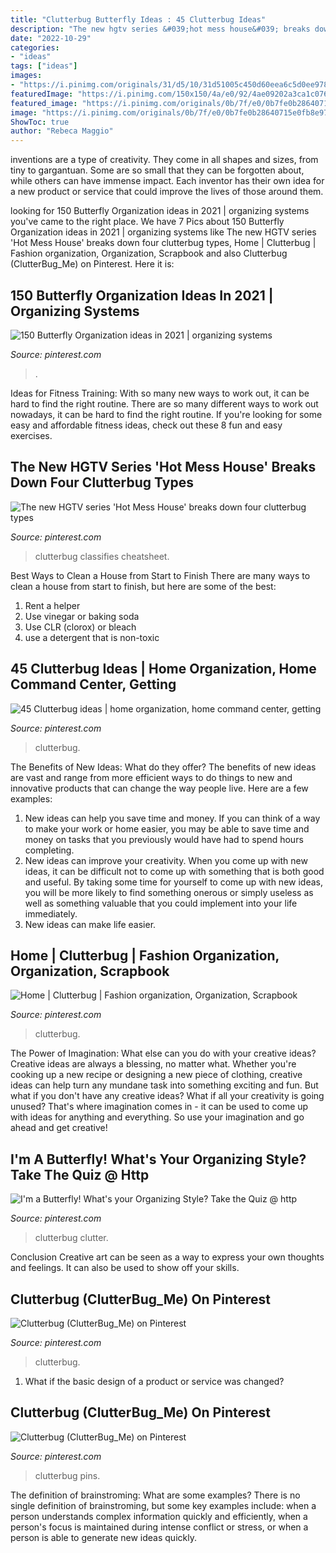 ```yaml
---
title: "Clutterbug Butterfly Ideas : 45 Clutterbug Ideas"
description: "The new hgtv series &#039;hot mess house&#039; breaks down four clutterbug types"
date: "2022-10-29"
categories:
- "ideas"
tags: ["ideas"]
images:
- "https://i.pinimg.com/originals/31/d5/10/31d51005c450d60eea6c5d0ee978dfaa.png"
featuredImage: "https://i.pinimg.com/150x150/4a/e0/92/4ae09202a3ca1c076381404dbfd1e7a6.jpg"
featured_image: "https://i.pinimg.com/originals/0b/7f/e0/0b7fe0b28640715e0fb8e97a3b4ba6a7.jpg"
image: "https://i.pinimg.com/originals/0b/7f/e0/0b7fe0b28640715e0fb8e97a3b4ba6a7.jpg"
ShowToc: true
author: "Rebeca Maggio"
---
```



inventions are a type of creativity. They come in all shapes and sizes, from tiny to gargantuan. Some are so small that they can be forgotten about, while others can have immense impact. Each inventor has their own idea for a new product or service that could improve the lives of those around them.

	

		
looking for 150 Butterfly Organization ideas in 2021 | organizing systems you've came to the right place. We have 7 Pics about 150 Butterfly Organization ideas in 2021 | organizing systems like The new HGTV series &#039;Hot Mess House&#039; breaks down four clutterbug types, Home | Clutterbug | Fashion organization, Organization, Scrapbook and also Clutterbug (ClutterBug_Me) on Pinterest. Here it is:
		
    
## 150 Butterfly Organization Ideas In 2021 | Organizing Systems

<img loading=lazy src="https://i.pinimg.com/474x/7f/15/f3/7f15f3327a7da2ba48f0e7381ef68fe7.jpg" onerror="this.onerror=null;this.src='https://tse2.mm.bing.net/th?id=OIP.GpBRBN3EMWcEvtS7lV1dnwAAAA&amp;pid=15.1';" alt="150 Butterfly Organization ideas in 2021 | organizing systems">

_Source: pinterest.com_

>. 

	

Ideas for Fitness Training: With so many new ways to work out, it can be hard to find the right routine.
There are so many different ways to work out nowadays, it can be hard to find the right routine. If you're looking for some easy and affordable fitness ideas, check out these 8 fun and easy exercises.

    
## The New HGTV Series &#039;Hot Mess House&#039; Breaks Down Four Clutterbug Types

<img loading=lazy src="https://i.pinimg.com/originals/2d/d3/52/2dd3527a532a319fafd2d72839c9d364.jpg" onerror="this.onerror=null;this.src='https://tse2.mm.bing.net/th?id=OIP._rKAGP0uoGULFkNdDvvK_gHaHJ&amp;pid=15.1';" alt="The new HGTV series &#039;Hot Mess House&#039; breaks down four clutterbug types">

_Source: pinterest.com_

>clutterbug classifies cheatsheet. 

	

Best Ways to Clean a House from Start to Finish
There are many ways to clean a house from start to finish, but here are some of the best: 
1. Rent a helper 
2. Use vinegar or baking soda 
3. Use CLR (clorox) or bleach 
4. use a detergent that is non-toxic 

    
## 45 Clutterbug Ideas | Home Organization, Home Command Center, Getting

<img loading=lazy src="https://i.pinimg.com/474x/a0/00/f2/a000f263526ac4479a540d211443bca0.jpg" onerror="this.onerror=null;this.src='https://tse1.mm.bing.net/th?id=OIP.lWpDBkNRlFxH-1irMubC7wAAAA&amp;pid=15.1';" alt="45 Clutterbug ideas | home organization, home command center, getting">

_Source: pinterest.com_

>clutterbug. 

	

The Benefits of New Ideas: What do they offer?
The benefits of new ideas are vast and range from more efficient ways to do things to new and innovative products that can change the way people live. Here are a few examples: 
1. New ideas can help you save time and money. If you can think of a way to make your work or home easier, you may be able to save time and money on tasks that you previously would have had to spend hours completing. 
2. New ideas can improve your creativity. When you come up with new ideas, it can be difficult not to come up with something that is both good and useful. By taking some time for yourself to come up with new ideas, you will be more likely to find something onerous or simply useless as well as something valuable that you could implement into your life immediately. 
3. New ideas can make life easier.

    
## Home | Clutterbug | Fashion Organization, Organization, Scrapbook

<img loading=lazy src="https://i.pinimg.com/originals/31/d5/10/31d51005c450d60eea6c5d0ee978dfaa.png" onerror="this.onerror=null;this.src='https://tse2.mm.bing.net/th?id=OIP.kJF4frO2cIArogNFzZLs1QHaHa&amp;pid=15.1';" alt="Home | Clutterbug | Fashion organization, Organization, Scrapbook">

_Source: pinterest.com_

>clutterbug. 

	

The Power of Imagination: What else can you do with your creative ideas?
Creative ideas are always a blessing, no matter what. Whether you're cooking up a new recipe or designing a new piece of clothing, creative ideas can help turn any mundane task into something exciting and fun. But what if you don't have any creative ideas? What if all your creativity is going unused? That's where imagination comes in - it can be used to come up with ideas for anything and everything. So use your imagination and go ahead and get creative!

    
## I&#039;m A Butterfly! What&#039;s Your Organizing Style? Take The Quiz @ Http

<img loading=lazy src="https://i.pinimg.com/originals/0b/7f/e0/0b7fe0b28640715e0fb8e97a3b4ba6a7.jpg" onerror="this.onerror=null;this.src='https://tse4.mm.bing.net/th?id=OIP.s_9xxrXYK8IRbtHM_pSwwgHaEL&amp;pid=15.1';" alt="I&#039;m a Butterfly! What&#039;s your Organizing Style? Take the Quiz @ http">

_Source: pinterest.com_

>clutterbug clutter. 

	

Conclusion
Creative art can be seen as a way to express your own thoughts and feelings. It can also be used to show off your skills.

    
## Clutterbug (ClutterBug_Me) On Pinterest

<img loading=lazy src="https://i.pinimg.com/150x150/3a/dc/18/3adc18fa3889e620f2c069c4186fceeb.jpg" onerror="this.onerror=null;this.src='https://tse3.mm.bing.net/th?id=OIP.z8br5HPUHTUsyAJaAIumKgAAAA&amp;pid=15.1';" alt="Clutterbug (ClutterBug_Me) on Pinterest">

_Source: pinterest.com_

>clutterbug. 

	

1. What if the basic design of a product or service was changed?

    
## Clutterbug (ClutterBug_Me) On Pinterest

<img loading=lazy src="https://i.pinimg.com/150x150/4a/e0/92/4ae09202a3ca1c076381404dbfd1e7a6.jpg" onerror="this.onerror=null;this.src='https://tse4.mm.bing.net/th?id=OIP.cGtjTVgnNZV_cxykEHl5WQAAAA&amp;pid=15.1';" alt="Clutterbug (ClutterBug_Me) on Pinterest">

_Source: pinterest.com_

>clutterbug pins. 

	

The definition of brainstroming: What are some examples?
There is no single definition of brainstroming, but some key examples include: when a person understands complex information quickly and efficiently, when a person's focus is maintained during intense conflict or stress, or when a person is able to generate new ideas quickly.

